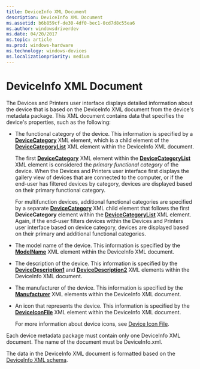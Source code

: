 ```yaml
---
title: DeviceInfo XML Document
description: DeviceInfo XML Document
ms.assetid: b6b859cf-de30-4df0-bec1-0cd7d8c55ea6
ms.author: windowsdriverdev
ms.date: 04/20/2017
ms.topic: article
ms.prod: windows-hardware
ms.technology: windows-devices
ms.localizationpriority: medium
---
```


# DeviceInfo XML Document


The Devices and Printers user interface displays detailed information about the device that is based on the DeviceInfo XML document from the device's metadata package. This XML document contains data that specifies the device's properties, such as the following:

-   The functional category of the device. This information is specified by a [**DeviceCategory**](https://msdn.microsoft.com/library/windows/hardware/ff541101) XML element, which is a child element of the [**DeviceCategoryList**](https://msdn.microsoft.com/library/windows/hardware/ff541102) XML element within the DeviceInfo XML document.

    The first [**DeviceCategory**](https://msdn.microsoft.com/library/windows/hardware/ff541101) XML element within the [**DeviceCategoryList**](https://msdn.microsoft.com/library/windows/hardware/ff541102) XML element is considered the *primary functional category* of the device. When the Devices and Printers user interface first displays the gallery view of devices that are connected to the computer, or if the end-user has filtered devices by category, devices are displayed based on their primary functional category.

    For multifunction devices, additional functional categories are specified by a separate [**DeviceCategory**](https://msdn.microsoft.com/library/windows/hardware/ff541101) XML child element that follows the first **DeviceCategory** element within the [**DeviceCategoryList**](https://msdn.microsoft.com/library/windows/hardware/ff541102) XML element. Again, if the end-user filters devices within the Devices and Printers user interface based on device category, devices are displayed based on their primary and additional functional categories.

-   The model name of the device. This information is specified by the [**ModelName**](https://msdn.microsoft.com/library/windows/hardware/ff549311) XML element within the DeviceInfo XML document.

-   The description of the device. This information is specified by the [**DeviceDescription1**](https://msdn.microsoft.com/library/windows/hardware/ff541105) and [**DeviceDescription2**](https://msdn.microsoft.com/library/windows/hardware/ff541108) XML elements within the DeviceInfo XML document.

-   The manufacturer of the device. This information is specified by the [**Manufacturer**](https://msdn.microsoft.com/library/windows/hardware/ff548710) XML elements within the DeviceInfo XML document.

-   An icon that represents the device. This information is specified by the [**DeviceIconFile**](https://msdn.microsoft.com/library/windows/hardware/ff541123) XML element within the DeviceInfo XML document.

    For more information about device icons, see [Device Icon File](device-icon-file.md).

Each device metadata package must contain only one DeviceInfo XML document. The name of the document must be DeviceInfo.xml.

The data in the DeviceInfo XML document is formatted based on the [DeviceInfo XML schema](https://msdn.microsoft.com/library/windows/hardware/ff541135).

 

 





